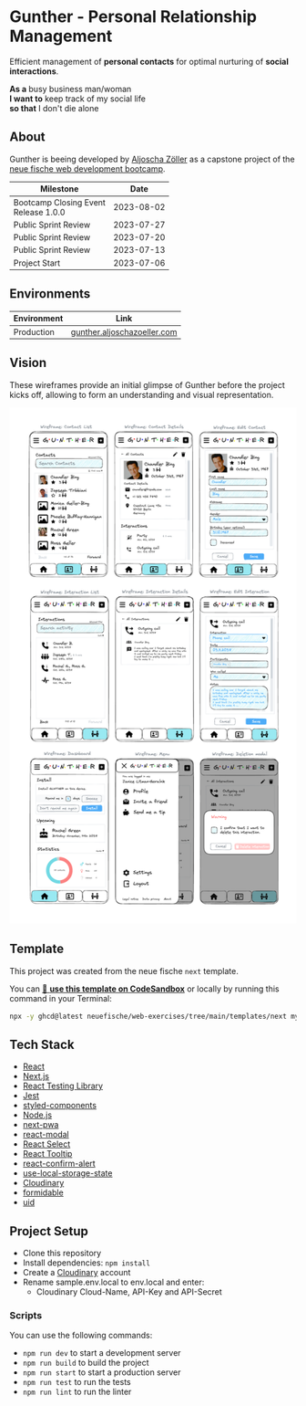 # Gunther - Personal Relationship Management

Efficient management of **personal contacts** for optimal nurturing of **social interactions**.

**As a** busy business man/woman\
**I want to** keep track of my social life\
**so that** I don't die alone

## About

Gunther is beeing developed by [Aljoscha Zöller](https://www.linkedin.com/in/aljoschazoeller/) as a capstone project of the [neue fische web development bootcamp](https://www.neuefische.de/bootcamp/web-development).

| Milestone                               | Date       |
| --------------------------------------- | ---------- |
| Bootcamp Closing Event<br>Release 1.0.0 | 2023-08-02 |
| Public Sprint Review                    | 2023-07-27 |
| Public Sprint Review                    | 2023-07-20 |
| Public Sprint Review                    | 2023-07-13 |
| Project Start                           | 2023-07-06 |

## Environments

| Environment | Link                                                               |
| ----------- | ------------------------------------------------------------------ |
| Production  | [gunther.aljoschazoeller.com](https://gunther.aljoschazoeller.com) |

## Vision

These wireframes provide an initial glimpse of Gunther before the project kicks off, allowing to form an understanding and visual representation.

![First wireframes of Gunther](/public/vision_wireframes.png)

## Template

This project was created from the neue fische `next` template.

You can [🔗 **use this template on CodeSandbox**](https://codesandbox.io/p/sandbox/github/neuefische/web-exercises/tree/main/templates/next?file=/README.md) or locally by running this command in your Terminal:

```bash
npx -y ghcd@latest neuefische/web-exercises/tree/main/templates/next my-app -i
```

## Tech Stack

- [React](https://reactjs.org)
- [Next.js](https://nextjs.org/)
- [React Testing Library](https://testing-library.com)
- [Jest](https://jestjs.io/)
- [styled-components](https://www.styled-components.com)
- [Node.js](https://nodejs.org)
- [next-pwa](https://www.npmjs.com/package/next-pwa)
- [react-modal](https://reactcommunity.org/react-modal/)
- [React Select](https://react-select.com/)
- [React Tooltip](https://react-tooltip.com/)
- [react-confirm-alert](https://www.npmjs.com/package/react-confirm-alert)
- [use-local-storage-state](https://www.npmjs.com/package/use-local-storage-state)
- [Cloudinary](https://cloudinary.com)
- [formidable](https://www.npmjs.com/package/formidable)
- [uid](https://www.npmjs.com/package/uid)

## Project Setup

- Clone this repository
- Install dependencies: `npm install`
- Create a [Cloudinary](https://cloudinary.com) account
- Rename sample.env.local to env.local and enter:
  - Cloudinary Cloud-Name, API-Key and API-Secret

### Scripts

You can use the following commands:

- `npm run dev` to start a development server
- `npm run build` to build the project
- `npm run start` to start a production server
- `npm run test` to run the tests
- `npm run lint` to run the linter
